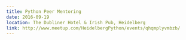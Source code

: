 ```yaml
---
title: Python Peer Mentoring
date: 2016-09-19
location: The Dubliner Hotel & Irish Pub, Heidelberg
link: http://www.meetup.com/HeidelbergPython/events/qhqmplyvmbzb/
---
```

